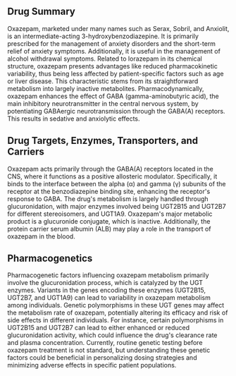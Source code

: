 ## Drug Summary
Oxazepam, marketed under many names such as Serax, Sobril, and Anxiolit, is an intermediate-acting 3-hydroxybenzodiazepine. It is primarily prescribed for the management of anxiety disorders and the short-term relief of anxiety symptoms. Additionally, it is useful in the management of alcohol withdrawal symptoms. Related to lorazepam in its chemical structure, oxazepam presents advantages like reduced pharmacokinetic variability, thus being less affected by patient-specific factors such as age or liver disease. This characteristic stems from its straightforward metabolism into largely inactive metabolites. Pharmacodynamically, oxazepam enhances the effect of GABA (gamma-aminobutyric acid), the main inhibitory neurotransmitter in the central nervous system, by potentiating GABAergic neurotransmission through the GABA(A) receptors. This results in sedative and anxiolytic effects.

## Drug Targets, Enzymes, Transporters, and Carriers
Oxazepam acts primarily through the GABA(A) receptors located in the CNS, where it functions as a positive allosteric modulator. Specifically, it binds to the interface between the alpha (α) and gamma (γ) subunits of the receptor at the benzodiazepine binding site, enhancing the receptor's response to GABA. The drug's metabolism is largely handled through glucuronidation, with major enzymes involved being UGT2B15 and UGT2B7 for different stereoisomers, and UGT1A9. Oxazepam's major metabolic product is a glucuronide conjugate, which is inactive. Additionally, the protein carrier serum albumin (ALB) may play a role in the transport of oxazepam in the blood.

## Pharmacogenetics
Pharmacogenetic factors influencing oxazepam metabolism primarily involve the glucuronidation process, which is catalyzed by the UGT enzymes. Variants in the genes encoding these enzymes (UGT2B15, UGT2B7, and UGT1A9) can lead to variability in oxazepam metabolism among individuals. Genetic polymorphisms in these UGT genes may affect the metabolism rate of oxazepam, potentially altering its efficacy and risk of side effects in different individuals. For instance, certain polymorphisms in UGT2B15 and UGT2B7 can lead to either enhanced or reduced glucuronidation activity, which could influence the drug's clearance rate and plasma concentration. Currently, routine genetic testing before oxazepam treatment is not standard, but understanding these genetic factors could be beneficial in personalizing dosing strategies and minimizing adverse effects in specific patient populations.